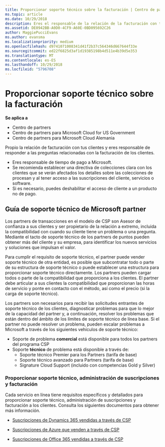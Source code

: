 ```yaml
---
title: Proporcionar soporte técnico sobre la facturación | Centro de partners
ms.topic: article
ms.date: 10/29/2018
description: Eres el responsable de la relación de la facturación con tus clientes y proporcionarás todo el soporte necesario respecto a cualquier pregunta sobre facturación de tus clientes.
ms.assetid: DE0942BB-A0D0-4CF9-A60E-0BD095692C26
author: MaggiePucciEvans
ms.author: evansma
ms.localizationpriority: medium
ms.openlocfilehash: d9741071008341d41f2b37c564346d667644f33e
ms.sourcegitcommit: ed22f6825d3af1d19385198b4d511e4b39d5e353
ms.translationtype: MT
ms.contentlocale: es-ES
ms.lasthandoff: 10/29/2018
ms.locfileid: "5796708"
---
```

# <a name="provide-billing-support"></a>Proporcionar soporte técnico sobre la facturación

**Se aplica a**

-  Centro de partners
-  Centro de partners para Microsoft Cloud for US Government
-  Centro de partners para Microsoft Cloud Alemania

Propio la relación de facturación con tus clientes y eres responsable de responder a las preguntas relacionadas con la facturación de los clientes.

-   Eres responsable de tiempo de pago a Microsoft.
-   Se recomienda establecer una directiva de colecciones clara con los clientes que se verán afectados los detalles sobre las colecciones de procesan y al tener acceso a las suscripciones del cliente, servicios o software.
-   Si es necesario, puedes deshabilitar el acceso de cliente a un producto no de pago.

## <a name="microsoft-partner-support-guidance"></a>Guía de soporte técnico de Microsoft partner

Los partners de transacciones en el modelo de CSP son Asesor de confianza a sus clientes y ser propietario de la relación a extremo, incluida la compatibilidad con cuando su cliente tiene un problema o una pregunta. Mediante el tacto de soporte técnico de los partners de puntos pueden obtener más del cliente y su empresa, para identificar los nuevos servicios y soluciones que impulsan el valor.

Para cumplir el requisito de soporte técnico, el partner puede vender soporte técnico de otra entidad, es posible que subcontratar todo o parte de su estructura de soporte técnico o puede establecer una estructura para proporcionar soporte técnico directamente.  Los partners pueden cargar todos o parte de la compatibilidad que proporciona a los clientes. El partner debe articular a sus clientes la compatibilidad que proporcionan las horas de servicio y ponte en contacto con el método, así como el precio (si la carga de soporte técnico). 

Los partners son necesarios para recibir las solicitudes entrantes de soporte técnico de los clientes, diagnosticar problemas para que lo mejor de la capacidad del partner y, a continuación, resolver los problemas que están dentro del ámbito de los límites de soporte técnico de línea base. Si el partner no puede resolver un problema, pueden escalar problemas a Microsoft a través de los siguientes vehículos de soporte técnico:

- Soporte de problema **comercial** está disponible para todos los partners del programa CSP
-   Soporte **técnico** de problema está disponible a través de:
    -   Soporte técnico Premier para los Partners (tarifa de base)
    -   Soporte técnico avanzado para Partners (tarifa de base)
    -   Signature Cloud Support (incluido con competencias Gold y Silver)

### <a name="providing-billing-subscription-management-and-technical-support"></a>Proporcionar soporte técnico, administración de suscripciones y facturación 

Cada servicio en línea tiene requisitos específicos y detallados para proporcionar soporte técnico, administración de suscripciones y facturación a los clientes. Consulta los siguientes documentos para obtener más información.

-   [Suscripciones de Dynamics 365 vendidas a través de CSP](https://www.microsoftpartnercommunity.com/t5/CSP/Microsoft-Partner-Support-Guidance/m-p/5262#M30)

-   [Suscripciones de Azure que venden a través de CSP](https://www.microsoftpartnercommunity.com/t5/CSP/Microsoft-Partner-Support-Guidance/m-p/5263#M31)

-   [Suscripciones de Office 365 vendidas a través de CSP](https://www.microsoftpartnercommunity.com/t5/CSP/Microsoft-Partner-Support-Guidance/m-p/5264#M32)
 

